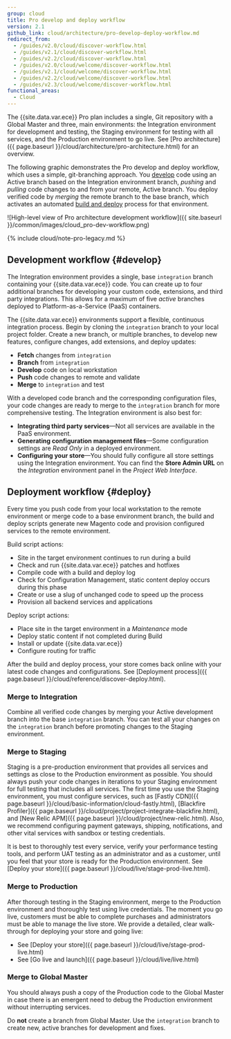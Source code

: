 ```yaml
---
group: cloud
title: Pro develop and deploy workflow
version: 2.1
github_link: cloud/architecture/pro-develop-deploy-workflow.md
redirect_from:
  - /guides/v2.0/cloud/discover-workflow.html
  - /guides/v2.1/cloud/discover-workflow.html
  - /guides/v2.2/cloud/discover-workflow.html
  - /guides/v2.0/cloud/welcome/discover-workflow.html
  - /guides/v2.1/cloud/welcome/discover-workflow.html
  - /guides/v2.2/cloud/welcome/discover-workflow.html
  - /guides/v2.3/cloud/welcome/discover-workflow.html
functional_areas:
  - Cloud
---
```


The {{site.data.var.ece}} Pro plan includes a single, Git repository with a Global Master and three, main environments: the Integration environment for development and testing, the Staging environment for testing with all services, and the Production environment to go live. See [Pro architecture]({{ page.baseurl }}/cloud/architecture/pro-architecture.html) for an overview.

The following graphic demonstrates the Pro develop and deploy workflow, which uses a simple, git-branching approach. You [develop](#develop) code using an Active branch based on the Integration environment branch, _pushing_ and _pulling_ code changes to and from your remote, Active branch. You deploy verified code by _merging_ the remote branch to the base branch, which activates an automated [build and deploy](#deploy) process for that environment. 

![High-level view of Pro architecture development workflow]({{ site.baseurl }}/common/images/cloud_pro-dev-workflow.png)

{% include cloud/note-pro-legacy.md %}

## Development workflow {#develop}
The Integration environment provides a single, base `integration` branch containing your {{site.data.var.ece}} code. You can create up to four additional branches for developing your custom code, extensions, and third party integrations. This allows for a maximum of five _active_ branches deployed to Platform-as-a-Service (PaaS) containers.

The {{site.data.var.ece}} environments support a flexible, continuous integration process. Begin by cloning the `integration` branch to your local project folder. Create a new branch, or multiple branches, to develop new features, configure changes, add extensions, and deploy updates:

-  **Fetch** changes from `integration`
-  **Branch** from `integration`
-  **Develop** code on local workstation
-  **Push** code changes to remote and validate
-  **Merge** to `integration` and test

With a developed code branch and the corresponding configuration files, your code changes are ready to merge to the `integration` branch for more comprehensive testing. The Integration environment is also best for:

-  **Integrating third party services**—Not all services are available in the PaaS environment.
-  **Generating configuration management files**—Some configuration settings are _Read Only_ in a deployed environment.
-  **Configuring your store**—You should fully configure all store settings using the Integration environment. You can find the **Store Admin URL** on the _Integration_ environment panel in the _Project Web Interface_.

## Deployment workflow {#deploy}
Every time you push code from your local workstation to the remote environment or merge code to a base environment branch, the build and deploy scripts generate new Magento code and provision configured services to the remote environment.

Build script actions:

-  Site in the target environment continues to run during a build
-  Check and run {{site.data.var.ece}} patches and hotfixes
-  Compile code with a build and deploy log
-  Check for Configuration Management, static content deploy occurs during this phase
-  Create or use a slug of unchanged code to speed up the process
-  Provision all backend services and applications

Deploy script actions:

-  Place site in the target environment in a _Maintenance_ mode
-  Deploy static content if not completed during Build
-  Install or update {{site.data.var.ece}}
-  Configure routing for traffic

After the build and deploy process, your store comes back online with your latest code changes and configurations. See [Deployment process]({{ page.baseurl }}/cloud/reference/discover-deploy.html).

### Merge to Integration
Combine all verified code changes by merging your Active development branch into the base `integration` branch. You can test all your changes on the `integration` branch before promoting changes to the Staging environment.

### Merge to Staging
Staging is a pre-production environment that provides all services and settings as close to the Production environment as possible. You should always push your code changes in iterations to your Staging environment for full testing that includes all services. The first time you use the Staging environment, you must configure services, such as [Fastly CDN]({{ page.baseurl }}/cloud/basic-information/cloud-fastly.html), [Blackfire Profiler]({{ page.baseurl }}/cloud/project/project-integrate-blackfire.html), and [New Relic APM]({{ page.baseurl }}/cloud/project/new-relic.html). Also, we recommend configuring payment gateways, shipping, notifications, and other vital services with sandbox or testing credentials.

It is best to thoroughly test every service, verify your performance testing tools, and perform UAT testing as an administrator and as a customer, until you feel that your store is ready for the Production environment. See [Deploy your store]({{ page.baseurl }}/cloud/live/stage-prod-live.html).

### Merge to Production
After thorough testing in the Staging environment, merge to the Production environment and thoroughly test using live credentials. The moment you go live, customers must be able to complete purchases and administrators must be able to manage the live store. We provide a detailed, clear walk-through for deploying your store and going live:

-  See [Deploy your store]({{ page.baseurl }}/cloud/live/stage-prod-live.html)
-  See [Go live and launch]({{ page.baseurl }}/cloud/live/live.html)

### Merge to Global Master
You should always push a copy of the Production code to the Global Master in case there is an emergent need to debug the Production environment without interrupting services.

Do **not** create a branch from Global Master. Use the `integration` branch to create new, active branches for development and fixes.
